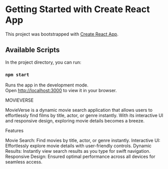 # Getting Started with Create React App

This project was bootstrapped with [Create React App](https://github.com/facebook/create-react-app).

## Available Scripts

In the project directory, you can run:

### `npm start`

Runs the app in the development mode.\
Open [http://localhost:3000](http://localhost:3000) to view it in your browser.

MOVIEVERSE

MovieVerse is a dynamic movie search application that allows users to effortlessly find films by title, actor, or genre instantly. With its interactive UI and responsive design, exploring movie details becomes a breeze.

Features

Movie Search: Find movies by title, actor, or genre instantly.
Interactive UI: Effortlessly explore movie details with user-friendly controls.
Dynamic Results: Instantly view search results as you type for swift navigation.
Responsive Design: Ensured optimal performance across all devices for seamless access.


